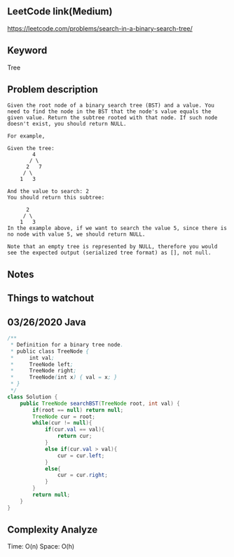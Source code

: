 ## LeetCode link(Medium)
https://leetcode.com/problems/search-in-a-binary-search-tree/

## Keyword
Tree

## Problem description
```
Given the root node of a binary search tree (BST) and a value. You need to find the node in the BST that the node's value equals the given value. Return the subtree rooted with that node. If such node doesn't exist, you should return NULL.

For example, 

Given the tree:
        4
       / \
      2   7
     / \
    1   3

And the value to search: 2
You should return this subtree:

      2     
     / \   
    1   3
In the example above, if we want to search the value 5, since there is no node with value 5, we should return NULL.

Note that an empty tree is represented by NULL, therefore you would see the expected output (serialized tree format) as [], not null.
```



## Notes


## Things to watchout

## 03/26/2020 Java

```java
/**
 * Definition for a binary tree node.
 * public class TreeNode {
 *     int val;
 *     TreeNode left;
 *     TreeNode right;
 *     TreeNode(int x) { val = x; }
 * }
 */
class Solution {
    public TreeNode searchBST(TreeNode root, int val) {
        if(root == null) return null;
        TreeNode cur = root;
        while(cur != null){
            if(cur.val == val){
                return cur;
            }
            else if(cur.val > val){
                cur = cur.left;
            }
            else{
                cur = cur.right;
            }
        }
        return null;
    }
}

```
## Complexity Analyze
Time: O(n)
Space: O(h)